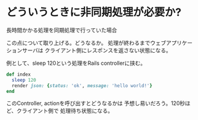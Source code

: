 # どういうときに非同期処理が必要か?

長時間かかる処理を同期処理で行っていた場合

この点について取り上げる。どうなるか。
処理が終わるまでウェブアプリケーションサーバは
クライアント側にレスポンスを返さない状態になる。

例として、sleep 120という処理をRails controllerに挟む。

```rb
def index
  sleep 120
  render json: {status: 'ok', message: 'hello world!'}
end
```

このController, actionを呼び出すとどうなるかは
予想し易いだろう。120秒ほど、クライアント側で
処理待ち状態になる。
